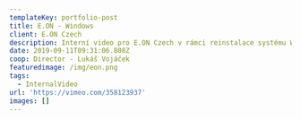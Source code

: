 ```yaml
---
templateKey: portfolio-post
title: E.ON - Windows
client: E.ON Czech
description: Interní video pro E.ON Czech v rámci reinstalace systému Windows.
date: 2019-09-11T09:31:06.808Z
coop: Director - Lukáš Vojáček
featuredimage: /img/eon.png
tags:
  - InternalVideo
url: 'https://vimeo.com/358123937'
images: []
---
```


